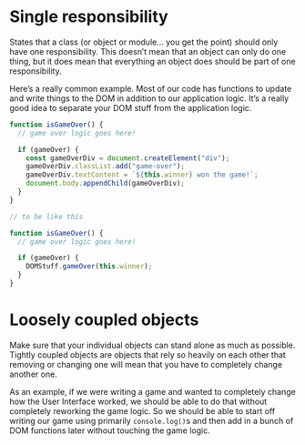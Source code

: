 # Single responsibility

States that a class (or object or module… you get the point) should only have one responsibility. This doesn’t mean that an object can only do one thing, but it does mean that everything an object does should be part of one responsibility.

Here’s a really common example. Most of our code has functions to update and write things to the DOM in addition to our application logic. It’s a really good idea to separate your DOM stuff from the application logic.

```javascript
function isGameOver() {
  // game over logic goes here!

  if (gameOver) {
    const gameOverDiv = document.createElement("div");
    gameOverDiv.classList.add("game-over");
    gameOverDiv.textContent = `${this.winner} won the game!`;
    document.body.appendChild(gameOverDiv);
  }
}

// to be like this

function isGameOver() {
  // game over logic goes here!

  if (gameOver) {
    DOMStuff.gameOver(this.winner);
  }
}
```

# Loosely coupled objects

Make sure that your individual objects can stand alone as much as possible. Tightly coupled objects are objects that rely so heavily on each other that removing or changing one will mean that you have to completely change another one.

As an example, if we were writing a game and wanted to completely change how the User Interface worked, we should be able to do that without completely reworking the game logic. So we should be able to start off writing our game using primarily `console.log()`s and then add in a bunch of DOM functions later without touching the game logic.
